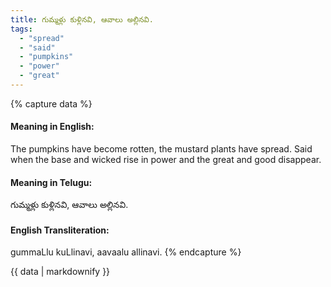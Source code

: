 ```yaml
---
title: గుమ్మళ్లు కుళ్లినవి, ఆవాలు అల్లినవి.
tags:
  - "spread"
  - "said"
  - "pumpkins"
  - "power"
  - "great"
---
```


{% capture data %}
#### Meaning in English:
The pumpkins have become rotten, the mustard plants have spread.
Said when the base and wicked rise in power and the great and good disappear.

#### Meaning in Telugu:
గుమ్మళ్లు కుళ్లినవి, ఆవాలు అల్లినవి.

#### English Transliteration:
gummaLlu kuLlinavi, aavaalu allinavi.
{% endcapture %}

<div class="notice">{{ data | markdownify }}</div>

